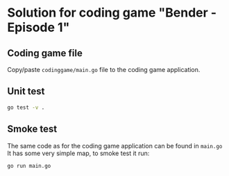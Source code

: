 # Solution for coding game "Bender - Episode 1"

## Coding game file
Copy/paste `codinggame/main.go` file to the coding game application.

## Unit test
```bash
go test -v .
```

## Smoke test
The same code as for the coding game application can be found in `main.go`      
It has some very simple map, to smoke test it run:
```bash
go run main.go
```
